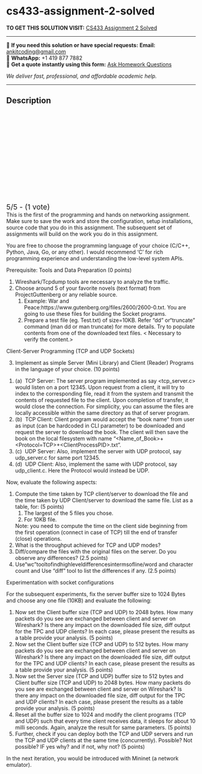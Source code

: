 # cs433-assignment-2-solved
**TO GET THIS SOLUTION VISIT:** [CS433 Assignment 2 Solved](https://www.ankitcodinghub.com/product/cs433-assignment-2-solved/)


---

📩 **If you need this solution or have special requests:** **Email:** ankitcoding@gmail.com  
📱 **WhatsApp:** +1 419 877 7882  
📄 **Get a quote instantly using this form:** [Ask Homework Questions](https://www.ankitcodinghub.com/services/ask-homework-questions/)

*We deliver fast, professional, and affordable academic help.*

---

<h2>Description</h2>



<div class="kk-star-ratings kksr-auto kksr-align-center kksr-valign-top" data-payload="{&quot;align&quot;:&quot;center&quot;,&quot;id&quot;:&quot;92087&quot;,&quot;slug&quot;:&quot;default&quot;,&quot;valign&quot;:&quot;top&quot;,&quot;ignore&quot;:&quot;&quot;,&quot;reference&quot;:&quot;auto&quot;,&quot;class&quot;:&quot;&quot;,&quot;count&quot;:&quot;1&quot;,&quot;legendonly&quot;:&quot;&quot;,&quot;readonly&quot;:&quot;&quot;,&quot;score&quot;:&quot;5&quot;,&quot;starsonly&quot;:&quot;&quot;,&quot;best&quot;:&quot;5&quot;,&quot;gap&quot;:&quot;4&quot;,&quot;greet&quot;:&quot;Rate this product&quot;,&quot;legend&quot;:&quot;5\/5 - (1 vote)&quot;,&quot;size&quot;:&quot;24&quot;,&quot;title&quot;:&quot;CS433 Assignment 2 Solved&quot;,&quot;width&quot;:&quot;138&quot;,&quot;_legend&quot;:&quot;{score}\/{best} - ({count} {votes})&quot;,&quot;font_factor&quot;:&quot;1.25&quot;}">

<div class="kksr-stars">

<div class="kksr-stars-inactive">
            <div class="kksr-star" data-star="1" style="padding-right: 4px">


<div class="kksr-icon" style="width: 24px; height: 24px;"></div>
        </div>
            <div class="kksr-star" data-star="2" style="padding-right: 4px">


<div class="kksr-icon" style="width: 24px; height: 24px;"></div>
        </div>
            <div class="kksr-star" data-star="3" style="padding-right: 4px">


<div class="kksr-icon" style="width: 24px; height: 24px;"></div>
        </div>
            <div class="kksr-star" data-star="4" style="padding-right: 4px">


<div class="kksr-icon" style="width: 24px; height: 24px;"></div>
        </div>
            <div class="kksr-star" data-star="5" style="padding-right: 4px">


<div class="kksr-icon" style="width: 24px; height: 24px;"></div>
        </div>
    </div>

<div class="kksr-stars-active" style="width: 138px;">
            <div class="kksr-star" style="padding-right: 4px">


<div class="kksr-icon" style="width: 24px; height: 24px;"></div>
        </div>
            <div class="kksr-star" style="padding-right: 4px">


<div class="kksr-icon" style="width: 24px; height: 24px;"></div>
        </div>
            <div class="kksr-star" style="padding-right: 4px">


<div class="kksr-icon" style="width: 24px; height: 24px;"></div>
        </div>
            <div class="kksr-star" style="padding-right: 4px">


<div class="kksr-icon" style="width: 24px; height: 24px;"></div>
        </div>
            <div class="kksr-star" style="padding-right: 4px">


<div class="kksr-icon" style="width: 24px; height: 24px;"></div>
        </div>
    </div>
</div>


<div class="kksr-legend" style="font-size: 19.2px;">
            5/5 - (1 vote)    </div>
    </div>
<div class="page" title="Page 1">
<div class="layoutArea">
<div class="column">
This is the first of the programming and hands on networking assignment. Make sure to save the work and store the configuration, setup installations, source code that you do in this assignment. The subsequent set of assignments will build on the work you do in this assignment.

You are free to choose the programming language of your choice (C/C++, Python, Java, Go, or any other). I would recommend ‘C’ for rich programming experience and understanding the low-level system APIs.

Prerequisite: Tools and Data Preparation (0 points)

<ol>
<li>Wireshark/Tcpdump tools are necessary to analyze the traffic.</li>
<li>Choose around 5 of your favorite novels (text format) from ProjectGuttenberg or any reliable source.
<ol>
<li>Example: War and Peace:https://www.gutenberg.org/files/2600/2600-0.txt. You are going
to use these files for building the Socket programs.
</li>
<li>Prepare a test file (eg. Test.txt) of size=10KB. Refer “dd” or“truncate” command (man dd or man truncate) for more details. Try to populate contents from one of the downloaded text files. &lt; Necessary to verify the content.&gt;</li>
</ol>
</li>
</ol>
</div>
</div>
</div>
<div class="page" title="Page 2">
<div class="layoutArea">
<div class="column">
Client-Server Programming (TCP and UDP Sockets)

3. Implement as simple Server (Mini Library) and Client (Reader) Programs in the language of your choice. (10 points)

<ol>
<li>(a) &nbsp;TCP Server: The server program implemented as say &lt;tcp_server.c&gt; would listen on a port 12345. Upon request from a client, it will try to index to the corresponding file, read it from the system and transmit the contents of requested file to the client. Upon completion of transfer, it would close the connection. For simplicity, you can assume the files are locally accessible within the same directory as that of server program.</li>
<li>(b) &nbsp;TCP Client: Client program would accept the “book name” from user as input (can be hardcoded in CLI parameter) to be downloaded and request the server to download the book. The client will then save the book on the local filesystem with name “&lt;Name_of_Book&gt;+&lt;Protocol=TCP&gt;+&lt;ClientProcessPID&gt;.txt”.</li>
<li>(c) &nbsp;UDP Server: Also, implement the server with UDP protocol, say udp_server.c for same port 12345.</li>
<li>(d) &nbsp;UDP Client: Also, implement the same with UDP protocol, say udp_client.c. Here the Protocol would instead be UDP.</li>
</ol>
Now, evaluate the following aspects:

<ol>
<li>Compute the time taken by TCP client/server to download the file and the time taken by UDP Client/server to download the same file. List as a table, for: (5 points)
<ol>
<li>The largest of the 5 files you chose.</li>
<li>For 10KB file.</li>
</ol>
Note: you need to compute the time on the client side beginning from the first operation (connect in case of TCP) till the end of transfer (close) operations.
</li>
<li>What is the throughput achieved for TCP and UDP modes?</li>
<li>Diff/compare the files with the original files on the server. Do you observe any differences? (2.5 points)</li>
<li>Use“wc”tooltofindhighleveldifferencesintermsofline/word and character count and Use “diff” tool to list the differences if any. (2.5 points)</li>
</ol>
</div>
</div>
</div>
<div class="page" title="Page 3">
<div class="layoutArea">
<div class="column">
Experimentation with socket configurations

For the subsequent experiments, fix the server buffer size to 1024 Bytes and choose any one file (10KB) and evaluate the following:

<ol>
<li>Now set the Client buffer size (TCP and UDP) to 2048 bytes. How many packets do you see are exchanged between client and server on Wireshark? Is there any impact on the downloaded file size, diff output for the TPC and UDP clients? In each case, please present the results as a table provide your analysis. (5 points)</li>
<li>Now set the Client buffer size (TCP and UDP) to 512 bytes. How many packets do you see are exchanged between client and server on Wireshark? Is there any impact on the downloaded file size, diff output for the TPC and UDP clients? In each case, please present the results as a table provide your analysis. (5 points)</li>
<li>Now set the Server size (TCP and UDP) buffer size to 512 bytes and Client buffer size (TCP and UDP) to 2048 bytes. How many packets do you see are exchanged between client and server on Wireshark? Is there any impact on the downloaded file size, diff output for the TPC and UDP clients? In each case, please present the results as a table provide your analysis. (5 points)</li>
<li>Reset all the buffer size to 1024 and modify the client programs (TCP and UDP) such that every time client receives data, it sleeps for about 10 milli seconds. Again, analyze the result for same parameters. (5 points)</li>
<li>Further, check if you can deploy both the TCP and UDP servers and run the TCP and UDP clients at the same time (concurrently). Possible? Not possible? IF yes why? and if not, why not? (5 points)</li>
</ol>
In the next iteration, you would be introduced with Mininet (a network emulator).

</div>
</div>
</div>
